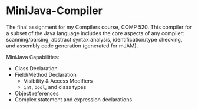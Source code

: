# MiniJava-Compiler
The final assignment for my Compilers course, COMP 520. This compiler for a subset of the Java language includes the core aspects of any compiler: scanning/parsing, abstract syntax analysis, identification/type checking, and assembly code generation (generated for mJAM).

MiniJava Capabilities:
* Class Declaration
* Field/Method Declaration
  * Visibility & Access Modifiers
  * `int`, `bool`, and class types
* Object references
* Complex statement and expression declarations
